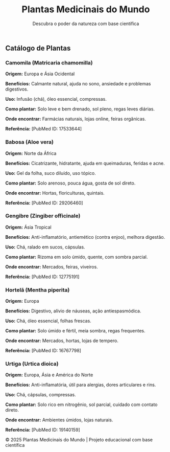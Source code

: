 <!DOCTYPE html><html lang="pt-BR">
<head>
  <meta charset="UTF-8">
  <meta name="viewport" content="width=device-width, initial-scale=1.0">
  <title>Plantas Medicinais do Mundo</title>
  <link href="https://cdn.jsdelivr.net/npm/tailwindcss@2.2.19/dist/tailwind.min.css" rel="stylesheet">
</head>
<body class="bg-green-50 text-green-900">
  <header class="bg-green-800 text-white p-6 shadow">
    <div class="max-w-5xl mx-auto">
      <h1 class="text-3xl font-bold">Plantas Medicinais do Mundo</h1>
      <p class="text-green-200">Descubra o poder da natureza com base científica</p>
    </div>
  </header>  <main class="max-w-5xl mx-auto p-6 space-y-10">
    <section>
      <h2 class="text-2xl font-semibold mb-4">Catálogo de Plantas</h2><!-- CAMOMILA -->
  <div class="bg-white shadow p-4 rounded-lg">
    <h3 class="text-xl font-bold">Camomila (Matricaria chamomilla)</h3>
    <p><strong>Origem:</strong> Europa e Ásia Ocidental</p>
    <p><strong>Benefícios:</strong> Calmante natural, ajuda no sono, ansiedade e problemas digestivos.</p>
    <p><strong>Uso:</strong> Infusão (chá), óleo essencial, compressas.</p>
    <p><strong>Como plantar:</strong> Solo leve e bem drenado, sol pleno, regas leves diárias.</p>
    <p><strong>Onde encontrar:</strong> Farmácias naturais, lojas online, feiras orgânicas.</p>
    <p><strong>Referência:</strong> [PubMed ID: 17533644]</p>
  </div>

  <!-- BABOSA -->
  <div class="bg-white shadow p-4 rounded-lg">
    <h3 class="text-xl font-bold">Babosa (Aloe vera)</h3>
    <p><strong>Origem:</strong> Norte da África</p>
    <p><strong>Benefícios:</strong> Cicatrizante, hidratante, ajuda em queimaduras, feridas e acne.</p>
    <p><strong>Uso:</strong> Gel da folha, suco diluído, uso tópico.</p>
    <p><strong>Como plantar:</strong> Solo arenoso, pouca água, gosta de sol direto.</p>
    <p><strong>Onde encontrar:</strong> Hortas, floriculturas, quintais.</p>
    <p><strong>Referência:</strong> [PubMed ID: 29206460]</p>
  </div>

  <!-- GENGIBRE -->
  <div class="bg-white shadow p-4 rounded-lg">
    <h3 class="text-xl font-bold">Gengibre (Zingiber officinale)</h3>
    <p><strong>Origem:</strong> Ásia Tropical</p>
    <p><strong>Benefícios:</strong> Anti-inflamatório, antiemético (contra enjoo), melhora digestão.</p>
    <p><strong>Uso:</strong> Chá, ralado em sucos, cápsulas.</p>
    <p><strong>Como plantar:</strong> Rizoma em solo úmido, quente, com sombra parcial.</p>
    <p><strong>Onde encontrar:</strong> Mercados, feiras, viveiros.</p>
    <p><strong>Referência:</strong> [PubMed ID: 12775191]</p>
  </div>

  <!-- HORTELÃ -->
  <div class="bg-white shadow p-4 rounded-lg">
    <h3 class="text-xl font-bold">Hortelã (Mentha piperita)</h3>
    <p><strong>Origem:</strong> Europa</p>
    <p><strong>Benefícios:</strong> Digestivo, alívio de náuseas, ação antiespasmódica.</p>
    <p><strong>Uso:</strong> Chá, óleo essencial, folhas frescas.</p>
    <p><strong>Como plantar:</strong> Solo úmido e fértil, meia sombra, regas frequentes.</p>
    <p><strong>Onde encontrar:</strong> Mercados, hortas, lojas de tempero.</p>
    <p><strong>Referência:</strong> [PubMed ID: 16767798]</p>
  </div>

  <!-- URTIGA -->
  <div class="bg-white shadow p-4 rounded-lg">
    <h3 class="text-xl font-bold">Urtiga (Urtica dioica)</h3>
    <p><strong>Origem:</strong> Europa, Ásia e América do Norte</p>
    <p><strong>Benefícios:</strong> Anti-inflamatória, útil para alergias, dores articulares e rins.</p>
    <p><strong>Uso:</strong> Chá, cápsulas, compressas.</p>
    <p><strong>Como plantar:</strong> Solo rico em nitrogênio, sol parcial, cuidado com contato direto.</p>
    <p><strong>Onde encontrar:</strong> Ambientes úmidos, lojas naturais.</p>
    <p><strong>Referência:</strong> [PubMed ID: 19140159]</p>
  </div>

</section>

  </main>  <footer class="bg-green-800 text-white text-center p-4 mt-10">
    <p>&copy; 2025 Plantas Medicinais do Mundo | Projeto educacional com base científica</p>
  </footer>
</body>
</html>
